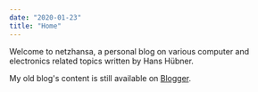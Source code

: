 ```yaml
---
date: "2020-01-23"
title: "Home"
---
```


Welcome to netzhansa, a personal blog on various computer and
electronics related topics written by Hans Hübner.

My old blog's content is still available on
[Blogger](https://netzhansa.blogspot.com).
